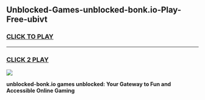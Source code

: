 
## Unblocked-Games-unblocked-bonk.io-Play-Free-ubivt
<h3>
<a href="https://premium76.site?title=unblocked-bonk.io&ref=17A">CLICK TO PLAY</a></h3>
<hr>

<h3>
<a href="https://premium76.site?title=unblocked-bonk.io&ref=17A">CLICK 2 PLAY</a>
  
</h3>

<a href="https://premium76.site?title=unblocked-bonk.io&ref=17A"><img src="https://clearcache.store/games.png"></a>


**unblocked-bonk.io games unblocked: Your Gateway to Fun and Accessible Online Gaming**
